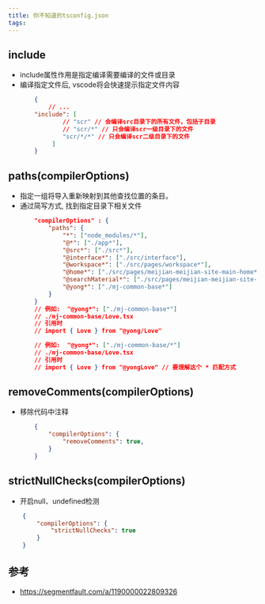 ```yaml
---
title: 你不知道的tsconfig.json
tags: 
---
```


## include
- include属性作用是指定编译需要编译的文件或目录
- 编译指定文件后, vscode将会快速提示指定文件内容
    ```json
        {
            // ...
        "include": [
                // "scr" // 会编译src目录下的所有文件，包括子目录
                // "scr/*" // 只会编译scr一级目录下的文件
                "scr/*/*" // 只会编译scr二级目录下的文件
             ]
        }
    ```

## paths(**compilerOptions**)
- 指定一组将导入重新映射到其他查找位置的条目。
- 通过简写方式, 找到指定目录下相关文件
    ```json
        "compilerOptions" : {
            "paths": {
                "*": ["node_modules/*"],
                "@*": ["./app*"],
                "@src*": ["./src*"],
                "@interface*": ["./src/interface"],
                "@workspace*": ["./src/pages/workspace*"],
                "@home*": ["./src/pages/meijian-meijian-site-main-home*"],
                "@searchMaterial*": ["./src/pages/meijian-meijian-site-search-material*"],
                "@yong*": ["./mj-common-base*"]
            }
        }
        // 例如:  "@yong*": ["./mj-common-base*"]
        // ./mj-common-base/Love.tsx
        // 引用时 
        // import { Love } from "@yong/Love"

        // 例如:  "@yong*": ["./mj-common-base/*"]
        // ./mj-common-base/Love.tsx
        // 引用时 
        // import { Love } from "@yongLove" // 要理解这个 * 匹配方式

    ```


## removeComments(**compilerOptions**)
- 移除代码中注释
    ```json
        {
            "compilerOptions": {
                "removeComments": true,
            }
        }
    ```

## strictNullChecks(**compilerOptions**)
- 开启null、undefined检测
```json
    {
        "compilerOptions": {
            "strictNullChecks": true
        }
    }
```


## 参考 
- https://segmentfault.com/a/1190000022809326